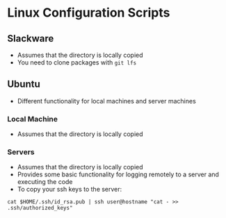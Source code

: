 # Linux Configuration Scripts

## Slackware
- Assumes that the directory is locally copied
- You need to clone packages with `git lfs`

## Ubuntu
- Different functionality for local machines and server machines

### Local Machine
- Assumes that the directory is locally copied

### Servers
- Assumes that the directory is locally copied
- Provides some basic functionality for logging remotely to a server
and executing the code
- To copy your ssh keys to the server:
```
cat $HOME/.ssh/id_rsa.pub | ssh user@hostname "cat - >> .ssh/authorized_keys"
```